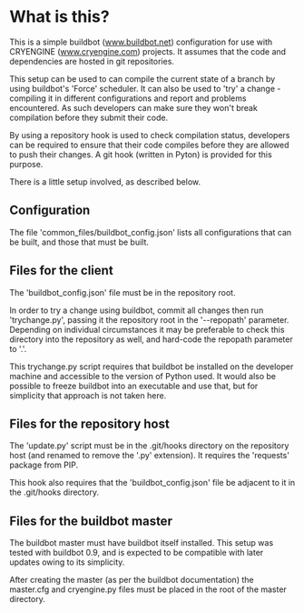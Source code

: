 # What is this?
This is a simple buildbot (www.buildbot.net) configuration for use with CRYENGINE (www.cryengine.com) projects.
It assumes that the code and dependencies are hosted in git repositories.

This setup can be used to can compile the current state of a branch by using buildbot's 'Force' scheduler.
It can also be used to 'try' a change - compiling it in different configurations and report and problems encountered.
As such developers can make sure they won't break compilation before they submit their code.

By using a repository hook is used to check compilation status, developers can be required to ensure that their code
compiles before they are allowed to push their changes.
A git hook (written in Pyton) is provided for this purpose.

There is a little setup involved, as described below.


## Configuration
The file 'common_files/buildbot_config.json' lists all configurations that can be built, and those that must be built.


## Files for the client
The 'buildbot_config.json' file must be in the repository root.

In order to try a change using buildbot, commit all changes then run 'trychange.py', passing it the repository root
in the '--repopath' parameter.
Depending on individual circumstances it may be preferable to check this directory into the repository as well,
and hard-code the repopath parameter to '.'.

This trychange.py script requires that buildbot be installed on the developer machine and accessible to the version
of Python used. It would also be possible to freeze buildbot into an executable and use that, but for simplicity that
approach is not taken here.


## Files for the repository host
The 'update.py' script must be in the .git/hooks directory on the repository host (and renamed to remove the '.py'
extension). It requires the 'requests' package from PIP.

This hook also requires that the 'buildbot_config.json' file be adjacent to it in the .git/hooks directory.


## Files for the buildbot master
The buildbot master must have buildbot itself installed. This setup was tested with buildbot 0.9, and is expected
to be compatible with later updates owing to its simplicity.

After creating the master (as per the buildbot documentation) the master.cfg and cryengine.py files must be placed
in the root of the master directory.
